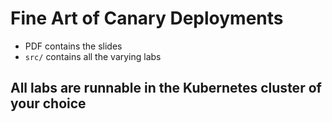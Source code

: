 # Fine Art of Canary Deployments

* PDF contains the slides
* `src/` contains all the varying labs

## All labs are runnable in the Kubernetes cluster of your choice
